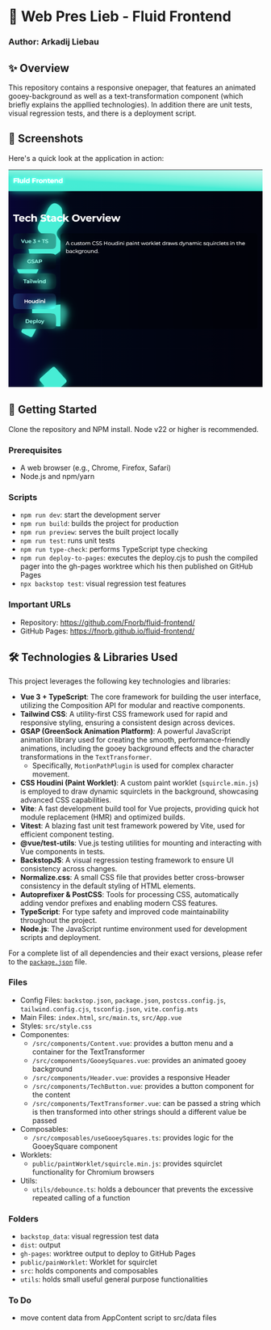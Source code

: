 # 📄 Web Pres Lieb - Fluid Frontend

### Author: Arkadij Liebau

## ✨ Overview

This repository contains a responsive onepager, that features an animated gooey-background as well as a text-transformation component (which briefly explains the appllied technologies). In addition there are unit tests, visual regression tests, and there is a deployment script.

## 📸 Screenshots

Here's a quick look at the application in action:

![Application Main Screen](screenshots/screenshot.png)

## 🚀 Getting Started

Clone the repository and NPM install. Node v22 or higher is recommended.

### Prerequisites

- A web browser (e.g., Chrome, Firefox, Safari)
- Node.js and npm/yarn

### Scripts

- `npm run dev`: start the development server
- `npm run build`: builds the project for production
- `npm run preview`: serves the built project locally
- `npm run test`: runs unit tests
- `npm run type-check`: performs TypeScript type checking
- `npm run deploy-to-pages`: executes the deploy.cjs to push the compiled pager into the gh-pages worktree which his then published on GitHub Pages
- `npx backstop test`: visual regression test features

### Important URLs

- Repository: https://github.com/Fnorb/fluid-frontend/
- GitHub Pages: https://fnorb.github.io/fluid-frontend/

## 🛠️ Technologies & Libraries Used

This project leverages the following key technologies and libraries:

- **Vue 3 + TypeScript**: The core framework for building the user interface, utilizing the Composition API for modular and reactive components.
- **Tailwind CSS**: A utility-first CSS framework used for rapid and responsive styling, ensuring a consistent design across devices.
- **GSAP (GreenSock Animation Platform)**: A powerful JavaScript animation library used for creating the smooth, performance-friendly animations, including the gooey background effects and the character transformations in the `TextTransformer`.
  - Specifically, `MotionPathPlugin` is used for complex character movement.
- **CSS Houdini (Paint Worklet)**: A custom paint worklet (`squircle.min.js`) is employed to draw dynamic squirclets in the background, showcasing advanced CSS capabilities.
- **Vite**: A fast development build tool for Vue projects, providing quick hot module replacement (HMR) and optimized builds.
- **Vitest**: A blazing fast unit test framework powered by Vite, used for efficient component testing.
- **@vue/test-utils**: Vue.js testing utilities for mounting and interacting with Vue components in tests.
- **BackstopJS**: A visual regression testing framework to ensure UI consistency across changes.
- **Normalize.css**: A small CSS file that provides better cross-browser consistency in the default styling of HTML elements.
- **Autoprefixer & PostCSS**: Tools for processing CSS, automatically adding vendor prefixes and enabling modern CSS features.
- **TypeScript**: For type safety and improved code maintainability throughout the project.
- **Node.js**: The JavaScript runtime environment used for development scripts and deployment.

For a complete list of all dependencies and their exact versions, please refer to the [`package.json`](./package.json) file.

### Files

- Config Files: `backstop.json`, `package.json`, `postcss.config.js`, `tailwind.config.cjs`, `tsconfig.json`, `vite.config.mts`
- Main Files: `index.html`, `src/main.ts`, `src/App.vue`
- Styles: `src/style.css`
- Componentes:
  - `/src/components/Content.vue`: provides a button menu and a container for the TextTransformer
  - `/src/components/GooeySquares.vue`: provides an animated gooey background
  - `/src/components/Header.vue`: provides a responsive Header
  - `/src/components/TechButton.vue`: provides a button component for the content
  - `/src/components/TextTransformer.vue`: can be passed a string which is then transformed into other strings should a different value be passed
- Composables:
  - `/src/composables/useGooeySquares.ts`: provides logic for the GooeySquare component
- Worklets:
  - `public/paintWorklet/squircle.min.js`: provides squirclet functionality for Chromium browsers
- Utils:
  - `utils/debounce.ts`: holds a debouncer that prevents the excessive repeated calling of a function

### Folders

- `backstop_data`: visual regression test data
- `dist`: output
- `gh-pages`: worktree output to deploy to GitHub Pages
- `public/painWorklet`: Worklet for squirclet
- `src`: holds components and composables
- `utils`: holds small useful general purpose functionalities

### To Do

- move content data from AppContent script to src/data files
